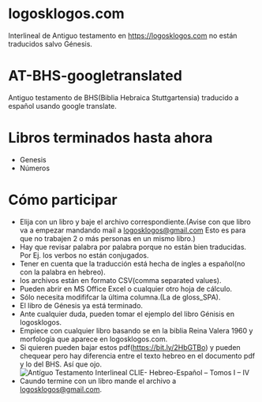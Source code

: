 # logosklogos.com
Interlineal de Antiguo testamento en https://logosklogos.com no están traducidos salvo Génesis.

# AT-BHS-googletranslated
Antiguo testamento de BHS(Biblia Hebraica Stuttgartensia) traducido a español usando google translate.

# Libros terminados hasta ahora
* Genesis
* Números

# Cómo participar
* Elija con un libro y baje el archivo correspondiente.(Avise con que libro va a empezar mandando mail a logosklogos@gmail.com  Esto es para que no trabajen 2 o más personas en un mismo libro.)
* Hay que revisar palabra por palabra porque no están bien traducidas. Por Ej. los verbos no están conjugados.
* Tener en cuenta que la traducción está hecha de ingles a español(no con la palabra en hebreo).
* los archivos están en formato CSV(comma separated values).
* Pueden abrir en MS Office Excel o cualquier otro hoja de cálculo.
* Sólo necesita modififcar la última columna.(La de gloss_SPA).
* El libro de Génesis ya está terminado.
* Ante cualquier duda, pueden tomar el ejemplo del libro Génisis en logosklogos.
* Empiece con cualquier libro basando se en la biblia Reina Valera 1960 y morfología que aparece en logosklogos.com.
* Si quieren pueden bajar estos pdf(https://bit.ly/2HbGTBo) y pueden chequear pero hay diferencia entre el texto hebreo en el documento pdf y lo del BHS. Así que ojo.
![Antíguo Testamento Interlineal CLIE- Hebreo-Español – Tomos I – IV](https://elmundobiblicodigital.files.wordpress.com/2014/02/portada.jpg "Antiguo Testamento Interlineal")
* Caundo termine con un libro mande el archivo a logosklogos@gmail.com.
